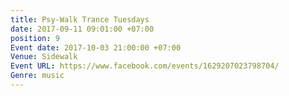 ```yaml
---
title: Psy-Walk Trance Tuesdays
date: 2017-09-11 09:01:00 +07:00
position: 9
Event date: 2017-10-03 21:00:00 +07:00
Venue: Sidewalk
Event URL: https://www.facebook.com/events/1629207023798704/
Genre: music
---
```


